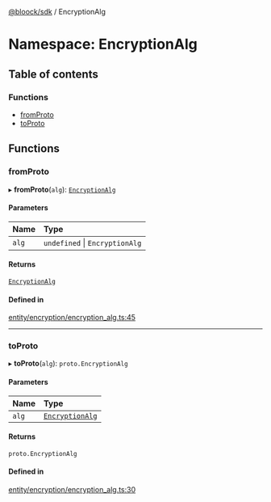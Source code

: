 [@bloock/sdk](../index.md) / EncryptionAlg

# Namespace: EncryptionAlg

## Table of contents

### Functions

- [fromProto](EncryptionAlg.md#fromproto)
- [toProto](EncryptionAlg.md#toproto)

## Functions

### fromProto

▸ **fromProto**(`alg`): [`EncryptionAlg`](../enums/EncryptionAlg-1.md)

#### Parameters

| Name | Type |
| :------ | :------ |
| `alg` | `undefined` \| `EncryptionAlg` |

#### Returns

[`EncryptionAlg`](../enums/EncryptionAlg-1.md)

#### Defined in

[entity/encryption/encryption_alg.ts:45](https://github.com/bloock/bloock-sdk/blob/bcb68de/languages/js/src/entity/encryption/encryption_alg.ts#L45)

___

### toProto

▸ **toProto**(`alg`): `proto.EncryptionAlg`

#### Parameters

| Name | Type |
| :------ | :------ |
| `alg` | [`EncryptionAlg`](../enums/EncryptionAlg-1.md) |

#### Returns

`proto.EncryptionAlg`

#### Defined in

[entity/encryption/encryption_alg.ts:30](https://github.com/bloock/bloock-sdk/blob/bcb68de/languages/js/src/entity/encryption/encryption_alg.ts#L30)
